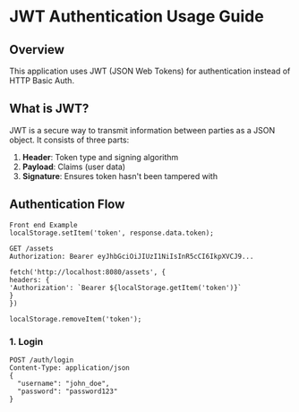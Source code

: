 # JWT Authentication Usage Guide

## Overview
This application uses JWT (JSON Web Tokens) for authentication instead of HTTP Basic Auth.

## What is JWT?
JWT is a secure way to transmit information between parties as a JSON object. It consists of three parts:
1. **Header**: Token type and signing algorithm
2. **Payload**: Claims (user data)
3. **Signature**: Ensures token hasn't been tampered with

## Authentication Flow
```
Front end Example
localStorage.setItem('token', response.data.token);
```
```
GET /assets
Authorization: Bearer eyJhbGciOiJIUzI1NiIsInR5cCI6IkpXVCJ9...
```
```
fetch('http://localhost:8080/assets', {
headers: {
'Authorization': `Bearer ${localStorage.getItem('token')}`
}
})
```
```
localStorage.removeItem('token');
```
### 1. Login
```http
POST /auth/login
Content-Type: application/json
{
  "username": "john_doe",
  "password": "password123"
}
```